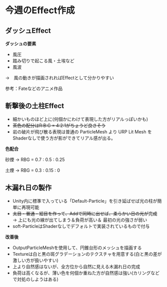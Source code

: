 # 今週のEffect作成

## ダッシュEffect

**ダッシュの要素**

* 風圧
* 踏み切りで起こる風・土埃など
* 風波

→　風の動きが描画されればEffectとして分かりやすい

参考：Fateなどのアニメ作品

## 斬撃後の土柱Effect

* 細かいものほど上に(何個かにわけて表現した方がリアルっぽいかも)
* ~~茶色の配分はR:B:G = 4:2:1がちょうど良さそう~~
* 岩の破片が飛び散る表現は普通の ParticleMesh より URP Lit Mesh をShaderなしで使う方が影ができてリアル感が出る。

**色配合**

砂煙 -> RBG = 0.7 : 0.5 : 0.25

土煙 -> RBG = 0.3 : 0.15 : 0


## 木漏れ日の製作

* Unity内に標準で入っている「Default-Particle」を引き延ばせば光の柱が簡単に再現可能
* ~~太目・普通・細目を作って、Addで同時に出せば、柔らかい日の光が完成~~
  　　→ 上にも光の線が出てしまう＆負荷が高い＆ 最初の光の強さが弱い
* soft-ParticleはShaderなしでデフォルトで実装されているもので付与

**改善後**

* OutputParticleMeshを使用して、円錐台形のメッシュを描画する
* Textureは白と黒の斑グラデーションのテクスチャを用意する(白と黒の差が激しい方が扱いやすい)
* 上より自然感はないが、全方位から自然に見える木漏れ日の完成
* 負荷は高くなるが、薄い色を何個か重ねた方が自然感は強い(カリングなどで対処のしようはある)
